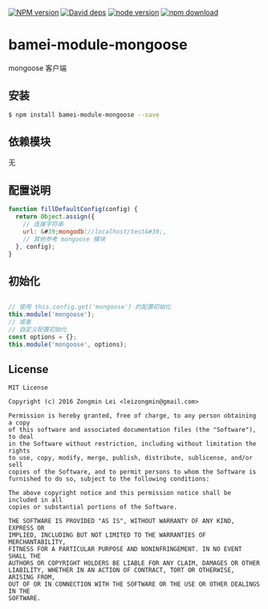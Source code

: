 [![NPM version][npm-image]][npm-url]
[![David deps][david-image]][david-url]
[![node version][node-image]][node-url]
[![npm download][download-image]][download-url]

[npm-image]: https://img.shields.io/npm/v/bamei-module-mongoose.svg?style=flat-square
[npm-url]: https://npmjs.org/package/bamei-module-mongoose
[david-image]: https://img.shields.io/david/leizongmin/bamei.svg?style=flat-square
[david-url]: https://david-dm.org/leizongmin/bamei
[node-image]: https://img.shields.io/badge/node.js-%3E=_4.0-green.svg?style=flat-square
[node-url]: http://nodejs.org/download/
[download-image]: https://img.shields.io/npm/dm/bamei-module-mongoose.svg?style=flat-square
[download-url]: https://npmjs.org/package/bamei-module-mongoose

# bamei-module-mongoose

mongoose 客户端

## 安装

```bash
$ npm install bamei-module-mongoose --save
```

## 依赖模块

无


## 配置说明

```javascript
function fillDefaultConfig(config) {
  return Object.assign({
    // 连接字符串
    url: &#39;mongodb://localhost/test&#39;,
    // 其他参考 mongoose 模块
  }, config);
}
```

## 初始化

```javascript

// 使用 this.config.get('mongoose') 的配置初始化
this.module('mongoose');
// 或者
// 自定义配置初始化
const options = {};
this.module('mongoose', options);
```

## License

```
MIT License

Copyright (c) 2016 Zongmin Lei <leizongmin@gmail.com>

Permission is hereby granted, free of charge, to any person obtaining a copy
of this software and associated documentation files (the "Software"), to deal
in the Software without restriction, including without limitation the rights
to use, copy, modify, merge, publish, distribute, sublicense, and/or sell
copies of the Software, and to permit persons to whom the Software is
furnished to do so, subject to the following conditions:

The above copyright notice and this permission notice shall be included in all
copies or substantial portions of the Software.

THE SOFTWARE IS PROVIDED "AS IS", WITHOUT WARRANTY OF ANY KIND, EXPRESS OR
IMPLIED, INCLUDING BUT NOT LIMITED TO THE WARRANTIES OF MERCHANTABILITY,
FITNESS FOR A PARTICULAR PURPOSE AND NONINFRINGEMENT. IN NO EVENT SHALL THE
AUTHORS OR COPYRIGHT HOLDERS BE LIABLE FOR ANY CLAIM, DAMAGES OR OTHER
LIABILITY, WHETHER IN AN ACTION OF CONTRACT, TORT OR OTHERWISE, ARISING FROM,
OUT OF OR IN CONNECTION WITH THE SOFTWARE OR THE USE OR OTHER DEALINGS IN THE
SOFTWARE.
```
